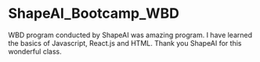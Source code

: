 # ShapeAI_Bootcamp_WBD
WBD program conducted by ShapeAI was amazing program. I have learned the basics of Javascript, React.js and HTML.  Thank you ShapeAI for this wonderful class.
